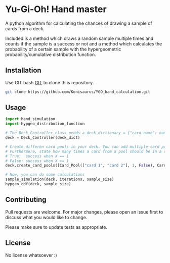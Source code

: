# Yu-Gi-Oh! Hand master

A python algorithm for calculating the chances of drawing a sample of cards from a deck.

Included is a method which draws a random sample multiple times and counts if the sample is a success or not
and a method which calculates the probability of a certain sample with the hypergeometric probability/cumulative 
distribution function.

## Installation

Use GIT bash [GIT](https://git-scm.com/downloads) to clone th is repository.

```bash
git clone https://github.com/Konisaurus/YGO_hand_calculation.git
```

## Usage

```python
import hand_simulation
import hypgeo_distribution_function

# The Deck_Controller class needs a deck_dictionary = {"card name": number of copies, ...}
deck = Deck_Controller(deck_dict)

# Create differen card pools in your deck. You can add multiple card pools in one shot. Your card pools can contain multiple cards.
# Furthermore, state how many times a card from a pool should be in a sample, so the sample is a success. 
# True:  success when X == 1
# False: success when X >= 1
deck.create_card_pools([Card_Pool(["card 1", "card 2"], 1, False), Card_Pool(["card 3"], 2, True)])

# Now, you can do some calculations
sample_simulation(deck, iterations, sample_size)
hypgeo_cdf(deck, sample_size)
```

## Contributing

Pull requests are welcome. For major changes, please open an issue first
to discuss what you would like to change.

Please make sure to update tests as appropriate.

## License

No license whatsoever :)
